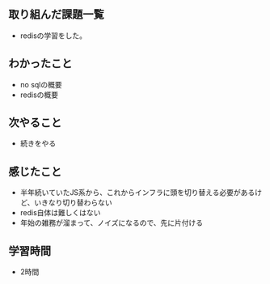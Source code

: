 ## 取り組んだ課題一覧
- redisの学習をした。

## わかったこと
- no sqlの概要
- redisの概要

## 次やること
- 続きをやる

## 感じたこと
- 半年続いていたJS系から、これからインフラに頭を切り替える必要があるけど、いきなり切り替わらない
- redis自体は難しくはない
- 年始の雑務が溜まって、ノイズになるので、先に片付ける

## 学習時間
- 2時間